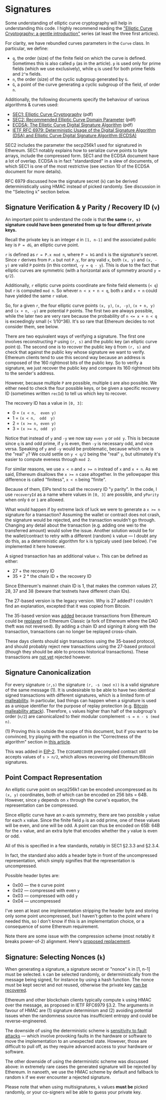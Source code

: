 # Signatures

Some understanding of elliptic curve cryptography will help in understanding this code.
I highly recommend reading the ["Elliptic Curve Cryptography: a gentle introduction"][intro] series
(at least the three first articles).

[intro]: https://andrea.corbellini.name/2015/05/17/elliptic-curve-cryptography-a-gentle-introduction/

For clarity, we have rebundled curves parameters in the `Curve` class. In particular, we define:

- `q`, the order (size) of the finite field on which the curve is defined. Sometimes this is also
  called `p` (as in the article). `p` is used only for prime fields (which we use exclusively),
  while `q` is used for both prime fields and `2^m` fields. 
- `n`, the order (size) of the cyclic subgroup generated by `G`.
- `G`, a point of the curve generating a cyclic subgroup of the field, of order `n`.

Additionally, the following documents specify the behaviour of various algorithms & curves used: 
- [SEC1: Elliptic Curve Cryptography](https://www.secg.org/sec1-v2.pdf) (pdf)
- [SEC2: Recommended Elliptic Curve Domain Parameter](http://www.secg.org/sec2-v2.pdf) (pdf)
- [ECDSA: The Elliptic Curve Digital Signature Algorithm](https://www.cs.miami.edu/home/burt/learning/Csc609.142/ecdsa-cert.pdf) (pdf) 
- [IETF RFC 6979: Deterministic Usage of the Digital Signature Algorithm (DSA) and Elliptic Curve Digital Signature Algorithm (ECDSA)](https://datatracker.ietf.org/doc/html/rfc6979)

SEC2 includes the parameter the secp256k1 used for signatured in Ethereum. SEC1 notably explains how
to serialize curve points to byte arrays, include the compressed form. SEC1 and the ECDSA document
have a lot of overlap. ECDSA is in fact "standardized" in a slew of documents, of which SEC1 is one
of the most restrictive (see section 10 of the ECDSA document for more details).

RFC 6979 discussed how the signature secret (`k`) can be derived deterministically using HMAC
instead of picked randomly. See discussion in the "Selecting `k`" section below.
    
## Signature Verification & y Parity / Recovery ID (`v`)

An important point to understand the code is that **the same `(r, s)` signature could have been
generated from up to four different private keys.**

Recall the private key is an integer `d` in `[1, n-1]` and the associated public key is `P = dG`, 
an elliptic curve point.

`r` is defined as `r = P.x mod n`, where `P = kG` and `k` is the signature's secret. Since `r`
derives from `P.x` but not `P.y`, for any valid `x`, both `(x, y)` and `(x, -y)` are valid `P`
points (in this context, `-y = q - y`). This is due to the fact that elliptic curves are symmetric
(with a horizontal axis of symmetry around `y = q/2`).

Additionally, `r` elliptic curve points coordinate are finite field elements (`< q`) but `r` is
computed `mod n`. So whever `n < x + n < q`, both `x` and `x + n` could have yielded the same `r`
value.

So, for a given `r`, the four elliptic curve points `(x, y)`, `(x, -y)`, `(x + n, y)` and `(x + n,
-y)` are potential `P` points. The first two are always possible, while the later two are very rare
because the probability of `n <= x + n < q` is exceedingly small (< 1/10^36). It's so rare that
Ethereum decides to not consider them, see below.

There are two equivalent ways of verifying a signature. The first one involves reconstructing `P`
using `(r, s)` and the public key (an elliptic curve point `Q`). The second one is to recover the
public key `Q` from `(r, s)` and check that against the public key whose signature we want to
verify. Ethereum clients tend to use this second way because an address is composed of the 160
rightmost bits of the public key. So to verify a signature, we just recover the public key and
compare its 160 rightmost bits to the sender's address.

However, because multiple `P` are possible, multiple `Q` are also possible. We either need to check
the four possible keys, or be given a specific recovery ID (sometimes written `recId`) to tell us
which key to recover.

The recovery ID has a value in `[0, 3]`:
- 0 = `(x < n,  even y)`
- 1 = `(x < n,  odd  y)`
- 2 = `(x >= n, even y)`
- 3 = `(x >= n, odd  y)`

Notice that instead of `y` and `-y` we now say `even y` or `odd y`. This is because since `q` is and
odd prime, if `y` is even, then `-y` is necessary odd, and vice versa. Speaking of `y` and `-y`
would be problematic, because which one is the "real" `y`? We could settle on `y < q/2` being the
"real" `y`, but ultimately it's easier to compute eveness through `mod 2`.

For similar reasons, we use `x < n` and `x >= n` instead of `x` and `x + n`.  As we said, Ethereum
disallows the `x >= n` case altogether. In the yellowpaper this difference is called "finitess", `x
< n` being "finite".

Because of them, EIPs tend to call the recovery ID "y parity". In the code, I use `recoveryId` as a
name where values in `[0, 3]` are possible, and `yParity` when only `0` or `1` are allowed.

What would happen if by extreme lack of luck we were to generate a `x >= n` signature for a
transaction? Assuming the wallet or contract does not crash, the signature would be rejected, and
the transaction wouldn't go through. Changing any detail about the transaction (e.g. adding one wei
to the transferred amount) would solve the issue. Another solution would be for the wallet/contract
to retry with a different (random) `k` value — I doubt any do this, as a deterministic algorithm for
`k` is typicaly used (see below). I've implemented it here however.

A signed transaction has an additional value `v`. This can be defined as either:
- 27 + the recovery ID
- 35 + 2 * the chain ID + the recovery ID

Since Ethereum's mainnet chain ID is 1, that makes the common values 27, 28, 37 and 38 (beware that
testnets have different chain IDs).

The 27-based version is the legacy version. Why is 27 added? I couldn't find an explanation,
excepted that it was copied from Bitcoin.

The 35-based version was [added] because transactions from Ethereum could be [replayed] on Ethereum
Classic (a fork of Ethereum where the DAO theft was not reversed). By adding a chain ID and signing
it along with the transaction, transactions can no longer be replayed cross-chain.

[added]: https://github.com/ethereum/EIPs/blob/master/EIPS/eip-155.md
[replayed]: https://en.wikipedia.org/wiki/Replay_attack

These days clients should sign transactions using the 35-based protocol, and should probably
reject new transactions using the 27-based protocol (though they should be able to process
historical transactions). These transactions are [not yet][geth110] rejected however.

[geth110]: https://blog.ethereum.org/2021/03/03/geth-v1-10-0/

## Signature Canonicalization

For every signature `(r,s)` the signature `(r, -s (mod n))` is a valid signature of the same
message (1). It is undesirable to be able to have two identical signed transactions with different
signatures, which is a limited form of [malleability]. In particular, bad things can happen when a
signature is used as a unique identifier for the purpose of replay protection (e.g. [Bitcoin
malleability attack][bit-mal]). Therefore, `s` values higher than half of the subgroup's order
(`n/2`) are canonicalized to their modular complement `-s = n - s (mod n)`.

(1) Proving this is outside the scope of this document, but if you want to be convinced, try playing
with the equation in the "Correctness of the algorithm" section in [this article][ecdsa-intro].

This was added in [EIP-2]. The `ECDSARECOVER` precompiled contract still accepts values of `s >
n/2`, which allows recovering old Ethereum/Bitcoin signatures.

[malleability]: https://en.wikipedia.org/wiki/Malleability_(cryptography)
[bit-mal]: https://eklitzke.org/bitcoin-transaction-malleability
[ecdsa-intro]: https://andrea.corbellini.name/2015/05/30/elliptic-curve-cryptography-ecdh-and-ecdsa/
[EIP-2]: https://github.com/ethereum/EIPs/blob/master/EIPS/eip-2.md

## Point Compact Representation

An elliptic curve point on secp256k1 can be encoded uncompressed as its `(x, y)` coordinates, both
of which can be encoded on 256 bits = 64B. However, since `y` depends on `x` through the curve's
equation, the representation can be compressed.

Since elliptic curve have an x-axis symmetry, there are two possible `y` value for each `x` value.
Since the finite field `p` is an odd prime, one of these values will be even, and one will be odd.
A point can thus be encoded on 65B: 64B for the `x` value, and an extra byte that encodes whether
the `y` value is even or odd.

All of this is specified in a few standards, notably in SEC1 §2.3.3 and §2.3.4.

In fact, the standard also adds a header byte in front of the uncompressed representation, which
simply signifies that the representation is uncompressed.

Possible header bytes are:
- 0x00 — the `0` curve point
- 0x02 — compressed with even `y`
- 0x03 — compressed with odd `y`
- 0x04 — uncompressed

I've seen at least one implementation stripping the header byte and storing only some point
uncompressed, but I haven't gotten to the point where I needed this, so I don't know if this is an
implementation choice, or a consequence of some Ethereum requirement.

Note there are some issue with the compression scheme (most notably it breaks power-of-2) alignment.
Here's [proposed replacement].

[proposed replacement]: https://tools.ietf.org/id/draft-jivsov-ecc-compact-05.html#rfc.section.3

## Signature: Selecting Nonces (`k`)

When generating a signature, a signature secret or "nonce" `k` in [1, n-1] must be selected. `k` can
be selected randomly, or deterministically from the message being signed, for instance by using a
hash function. The nonce must be kept secret and not reused, otherwise the private key [can be
recovered][key-recovery].

[key-recovery]: https://github.com/tintinweb/ecdsa-private-key-recovery

Ethereum and other blockchain clients typically compute `k` using HMAC over the message, as proposed
in IETF RFC6979 §3.2. The arguments in favour of HMAC are (1) signature determinism and (2) avoiding
potential issues when the randomness source has insufficient entropy and could be
reverse-engineered.

The downside of using the deterministic scheme is [sensitivity to fault attacks][faults] — which
involve provoking faults in the hardware or software to move the implementation to an unexpected
state. However, those are difficult to pull off, as they require advanced access to your hardware or
software.

The other downside of using the deterministic scheme was discussed above: in extremely rare cases
the generated signature will be rejected by Ethereum.  In nanoeth, we use the HMAC scheme by default
and fallback to random `k` if we ever encounter a rejected signature.

[faults]: https://crypto.stackexchange.com/questions/50228

Please note that when using multisignatures, `k` values **must be** picked randomly, or your
co-signers wil be able to guess your private key.